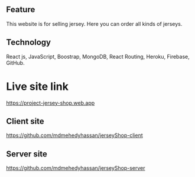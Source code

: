 ## Feature
This website is for selling jersey. Here you can order all kinds of jerseys. 

## Technology
React js, JavaScript, Boostrap, MongoDB, React Routing, Heroku, Firebase, GitHub.

# Live site link

https://project-jersey-shop.web.app

## Client site

https://github.com/mdmehedyhassan/jerseyShop-client

## Server site

https://github.com/mdmehedyhassan/jerseyShop-server
